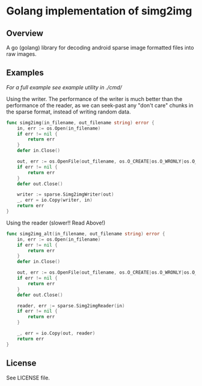 # Golang implementation of simg2img

## Overview

A go (golang) library for decoding android sparse image formatted files into raw images.

## Examples

*For a full example see example utility in ./cmd/*

Using the writer. The performance of the writer is much better than the performance of the reader, as we can seek-past any "don't care" chunks in the sparse format, instead of writing random data.

```go
func simg2img(in_filename, out_filename string) error {
    in, err := os.Open(in_filename)
    if err != nil {
        return err
    }
    defer in.Close()

    out, err := os.OpenFile(out_filename, os.O_CREATE|os.O_WRONLY|os.O_TRUNC, 0644)
    if err != nil {
        return err
    }
    defer out.Close()

    writer := sparse.Simg2imgWriter(out)
    _, err = io.Copy(writer, in)
    return err
}
```

Using the reader (slower!! Read Above!)

```go
func simg2img_alt(in_filename, out_filename string) error {
    in, err := os.Open(in_filename)
    if err != nil {
        return err
    }
    defer in.Close()

    out, err := os.OpenFile(out_filename, os.O_CREATE|os.O_WRONLY|os.O_TRUNC, 0644)
    if err != nil {
        return err
    }
    defer out.Close()

    reader, err := sparse.Simg2imgReader(in)
    if err != nil {
        return err
    }

    _, err = io.Copy(out, reader)
    return err
}
```

## License
See LICENSE file.
